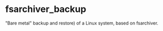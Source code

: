 fsarchiver_backup
=================

"Bare metal" backup and restore) of a Linux system, based on fsarchiver.
